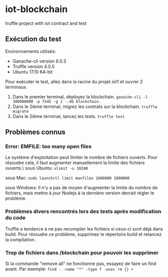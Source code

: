 # iot-blockchain
truffle project with iot contract and test


## Exécution du test
Environnements utilisés:
* Ganache-cli version 6.0.3
* Truffle version 4.0.5
* Ubuntu 17.10 64-bit

Pour exécuter le test, allez dans la racine du projet *iot1* et ouvrer 2 terminaux.
  1. Dans le premier terminal, déployez la blockchain.
    `ganache-cli -l 300000000 -p 7545 -g 1 --db blockchain.`
  2. Dans le 2ième terminal, migrez les contrats sur la blockchain.
    `truffle migrate`
  3. Dans le 2ième terminal, lancez les tests.
    `truffle test`

## Problèmes connus
### Error: EMFILE: too many open files
Le système d'exploitation peut limiter le nombre de fichiers ouverts. Pour résoudre cela, il faut augmenter manuellement la limite des fichiers ouverts.\\
sous Ubuntu:
  `ulimit -u 10240`

sous Mac:
  `sudo launchctl limit maxfiles 1000000 1000000`

sous Windows:
  Il n'y a pas de moyen d'augmenter la limite du nombre de fichiers, mais mettre à jour Nodejs à la dernière version devrait régler le problème.

### Problèmes divers rencontrés lors des tests après modification du code
  Truffle a tendance à ne pas recompiler les fichiers si ceux-ci sont déjà dans build. Pour résoudre ce problème, supprimez le répertoire build et relancez la compilation.
### Trop de fichiers dans /blockchain pour pouvoir les supprimer
  Si la commande "remove all" ne fonctionne pas, essayez de faire un find avant. Par exemple:
    `find . -name "*" -type f -exec rm {} +`
